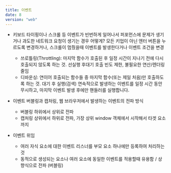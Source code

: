 ```yaml
---
title: 이벤트
date: 8
version: "web"
---
```


- 키보드 타이핑이나 스크롤 등 이벤트가 빈번하게 일어나서 퍼포먼스에 문제가 생기거나 과도한 네트워크 요청이 생기는 경우 어떻게? 모든 키업이 아닌 엔터 버튼을 누르도록 변경하거나, 스크롤이 멈췄을때 이벤트를 발생한다거나 이벤트 조건을 변경

  - 쓰로틀링(Throttling): 마지막 함수가 호출된 후 일정 시간이 지나기 전에 다시 호출되지 않도록 하는 것. 선실행 후대기 호출 빈도 제한, 불필요한 연산/렌더링 줄임
  - 디바운싱: 연이어 호출되는 함수들 중 마지막 함수(또는 제일 처음)만 호출하도록 하는 것. 대기 후 실행(검색) 연속적으로 발생하는 이벤트를 일정 시간 동안 무시하고, 마지막 이벤트 발생 후에만 핸들러를 실행합니다.

- 이벤트 버블링과 캡처링, 웹 브라우저에서 발생하는 이벤트의 전파 방식

  - 버블링 하위에서 상위로 전파 
  - 캡처링 상위에서 하위로 전파, 가장 상위 window 객체에서 시작해서 타겟 요소까지

- 이벤트 위임

  - 여러 자식 요소에 대한 이벤트 리스너를 부모 요소 하나에만 등록하여 처리하는것
  - 동적으로 생성되는 요소나 여러 요소에 동일한 이벤트를 적용할때 유용함 / 상향식으로 전파 (버블링)
